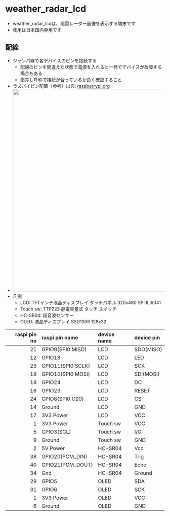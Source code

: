 # weather_radar_lcd
* weather_radar_lcdは、雨雲レーダー画像を表示する端末です
* 使用は日本国内専用です

## 配線
* ジャンパ線で各デバイスのピンを接続する
  * 配線のピンを間違えた状態で電源を入れると一発でデバイスが故障する場合もある
  * 指差し呼称で接続が合っているか良く確認すること
* ラズパイピン配置（参考）出典: [raspberrypi.org](https://www.raspberrypi.org/documentation/usage/gpio/)
* <img width=640 src=https://github.com/rsna6ce/weather_radar_lcd/assets/86136223/687b129c-a3af-4ca9-8c3a-76dba8b16038>
* 凡例
  * LCD: TFTインチ液晶ディスプレイ タッチパネル 320x480 SPI ILI9341
  * Touch sw: TTP223 静電容量式 タッチ スイッチ
  * HC-SR04: 超音波センサー
  * OLED: 液晶ディスプレイ SSD1306 128x32

| raspi pin no | raspi pin name | device name | device pin |
| ---: | :--- | :--- | :--- |
| 21 | GPIO9(SPI0 MISO) | LCD | SDO(MISO) |
| 12 | GPIO18 | LCD| LED  |
| 23 | GPIO11(SPI0 SCLK) | LCD | SCK |
| 19 | GPIO10(SPI0 MOSI) | LCD | SDI(MOSI) |
| 18 | GPIO24 | LCD | DC |
| 16 | GPIO23 | LCD | RESET |
| 24 | GPIO8(SPI0 CS0) | LCD | CS |
| 14 | Ground | LCD | GND |
| 17 | 3V3 Power | LCD | VCC |
| 1 | 3V3 Power | Touch sw | VCC |
| 5 | GPIO3(SCL) | Touch sw | I/O |
| 9 | Ground | Touch sw | GND |
| 2 | 5V Power | HC-SR04 | Vcc |
| 38 | GPIO20(PCM_DIN) | HC-SR04 | Trig |
| 40 | GPIO21(PCM_DOUT) | HC-SR04 | Echo |
| 34 | Gnd | HC-SR04 | Ground |
| 29 | GPIO5 | OLED | SDA |
| 31 | GPIO6 | OLED | SCK |
| 1 | 3V3 Power | OLED | VCC |
| 6 | Ground | OLED | GND |
